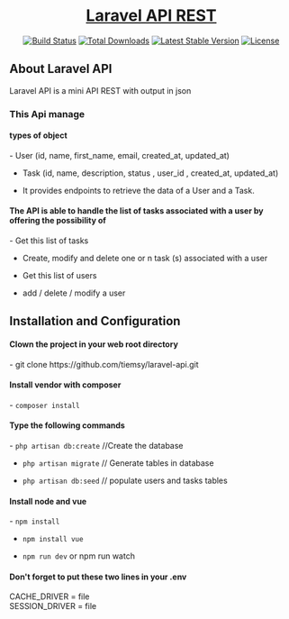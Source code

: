 <h1 align="center"><a href="https://laravel.com" target="_blank">Laravel API REST</a></h1>

<p align="center">
<a href="https://travis-ci.org/laravel/framework"><img src="https://travis-ci.org/laravel/framework.svg" alt="Build Status"></a>
<a href="https://packagist.org/packages/laravel/framework"><img src="https://img.shields.io/packagist/dt/laravel/framework" alt="Total Downloads"></a>
<a href="https://packagist.org/packages/laravel/framework"><img src="https://img.shields.io/packagist/v/laravel/framework" alt="Latest Stable Version"></a>
<a href="https://packagist.org/packages/laravel/framework"><img src="https://img.shields.io/packagist/l/laravel/framework" alt="License"></a>
</p>

## About Laravel API

Laravel API is a mini API REST with output in json

<h3>This Api manage</h3>

<h4>types of object</h4>
- User (id, name, first_name, email, created_at, updated_at)
  
- Task (id, name, description, status , user_id , created_at, updated_at)
  
- It provides endpoints to retrieve the data of a User and a Task.

<h4>The API is able to handle the list of tasks associated with a user by offering the possibility of</h4>
- Get this list of tasks
  
- Create, modify and delete one or n task (s) associated with a user
  
- Get this list of users
  
- add / delete / modify a user

## Installation and Configuration

<h4>Clown the project in your web root directory</h4>
- git clone https://github.com/tiemsy/laravel-api.git

<h4>Install vendor with composer</h4>
- <code>composer install</code>

<h4>Type the following commands</h4>
- <code>php artisan db:create</code> //Create the database
  
- <code>php artisan migrate</code> // Generate tables in database
  
- <code>php artisan db:seed</code> // populate users and tasks tables

<h4>Install node and vue</h4>
- <code>npm install</code>
  
- <code>npm install vue</code>

- <code>npm run dev</code> or npm run watch</code>

<h4>Don't forget to put these two lines in your .env</h4>
<div>CACHE_DRIVER = file</div>
SESSION_DRIVER = file
